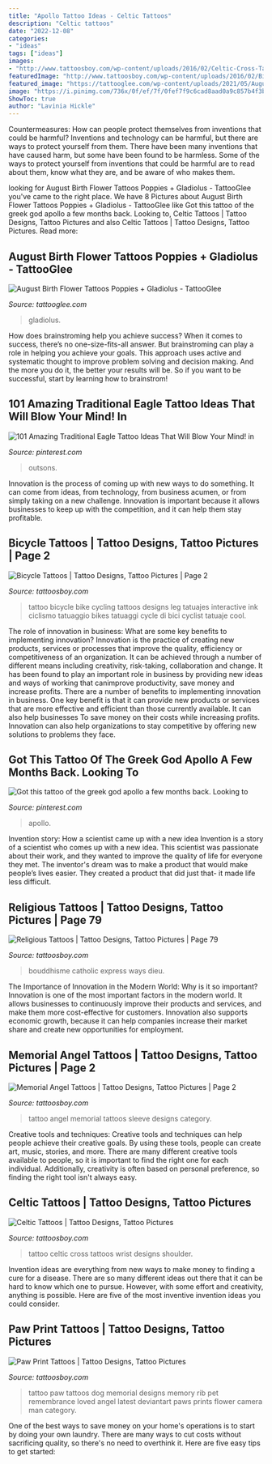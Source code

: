 ```yaml
---
title: "Apollo Tattoo Ideas - Celtic Tattoos"
description: "Celtic tattoos"
date: "2022-12-08"
categories:
- "ideas"
tags: ["ideas"]
images:
- "http://www.tattoosboy.com/wp-content/uploads/2016/02/Celtic-Cross-Tattoo-On-Wrist-TB12066.jpg"
featuredImage: "http://www.tattoosboy.com/wp-content/uploads/2016/02/Bicycle-Tattoo-Design-On-Leg-TB1219.jpg"
featured_image: "https://tattooglee.com/wp-content/uploads/2021/05/AugustBirthFlowers.jpg"
image: "https://i.pinimg.com/736x/0f/ef/7f/0fef7f9c6cad8aad0a9c857b4f3b53fe.jpg"
ShowToc: true
author: "Lavinia Hickle"
---
```



Countermeasures: How can people protect themselves from inventions that could be harmful?
Inventions and technology can be harmful, but there are ways to protect yourself from them. There have been many inventions that have caused harm, but some have been found to be harmless. Some of the ways to protect yourself from inventions that could be harmful are to read about them, know what they are, and be aware of who makes them.

	

		
looking for August Birth Flower Tattoos Poppies + Gladiolus - TattooGlee you've came to the right place. We have 8 Pictures about August Birth Flower Tattoos Poppies + Gladiolus - TattooGlee like Got this tattoo of the greek god apollo a few months back. Looking to, Celtic Tattoos | Tattoo Designs, Tattoo Pictures and also Celtic Tattoos | Tattoo Designs, Tattoo Pictures. Read more:
		
    
## August Birth Flower Tattoos Poppies + Gladiolus - TattooGlee

<img loading=lazy src="https://tattooglee.com/wp-content/uploads/2021/05/AugustBirthFlowers.jpg" onerror="this.onerror=null;this.src='https://tse4.mm.bing.net/th?id=OIP.v7rsvQcoANN6vk2WjzzJewHaLH&amp;pid=15.1';" alt="August Birth Flower Tattoos Poppies + Gladiolus - TattooGlee">

_Source: tattooglee.com_

>gladiolus. 

	

How does brainstroming help you achieve success?
When it comes to success, there’s no one-size-fits-all answer. But brainstroming can play a role in helping you achieve your goals. This approach uses active and systematic thought to improve problem solving and decision making. And the more you do it, the better your results will be. So if you want to be successful, start by learning how to brainstrom!

    
## 101 Amazing Traditional Eagle Tattoo Ideas That Will Blow Your Mind! In

<img loading=lazy src="https://i.pinimg.com/736x/62/27/e4/6227e4dca70ae584f3dd186c0709b239.jpg" onerror="this.onerror=null;this.src='https://tse3.mm.bing.net/th?id=OIP.ONCywjgankOQ8zRsZ5m-8wHaHa&amp;pid=15.1';" alt="101 Amazing Traditional Eagle Tattoo Ideas That Will Blow Your Mind! in">

_Source: pinterest.com_

>outsons. 

	

Innovation is the process of coming up with new ways to do something. It can come from ideas, from technology, from business acumen, or from simply taking on a new challenge. Innovation is important because it allows businesses to keep up with the competition, and it can help them stay profitable.

    
## Bicycle Tattoos | Tattoo Designs, Tattoo Pictures | Page 2

<img loading=lazy src="http://www.tattoosboy.com/wp-content/uploads/2016/02/Bicycle-Tattoo-Design-On-Leg-TB1219.jpg" onerror="this.onerror=null;this.src='https://tse2.mm.bing.net/th?id=OIP.rKb4nw3fveeQfBqPZtUfRQHaJ4&amp;pid=15.1';" alt="Bicycle Tattoos | Tattoo Designs, Tattoo Pictures | Page 2">

_Source: tattoosboy.com_

>tattoo bicycle bike cycling tattoos designs leg tatuajes interactive ink ciclismo tatuaggio bikes tatuaggi cycle di bici cyclist tatuaje cool. 

	

The role of innovation in business: What are some key benefits to implementing innovation?
Innovation is the practice of creating new products, services or processes that improve the quality, efficiency or competitiveness of an organization. It can be achieved through a number of different means including creativity, risk-taking, collaboration and change. It has been found to play an important role in business by providing new ideas and ways of working that canimprove productivity, save money and increase profits.
There are a number of benefits to implementing innovation in business. One key benefit is that it can provide new products or services that are more effective and efficient than those currently available. It can also help businesses To save money on their costs while increasing profits. Innovation can also help organizations to stay competitive by offering new solutions to problems they face.

    
## Got This Tattoo Of The Greek God Apollo A Few Months Back. Looking To

<img loading=lazy src="https://i.pinimg.com/736x/0f/ef/7f/0fef7f9c6cad8aad0a9c857b4f3b53fe.jpg" onerror="this.onerror=null;this.src='https://tse3.mm.bing.net/th?id=OIP.PwNhZS1TSbD4no6vsss3kwHaJ3&amp;pid=15.1';" alt="Got this tattoo of the greek god apollo a few months back. Looking to">

_Source: pinterest.com_

>apollo. 

	

Invention story: How a scientist came up with a new idea
Invention is a story of a scientist who comes up with a new idea. This scientist was passionate about their work, and they wanted to improve the quality of life for everyone they met. The inventor's dream was to make a product that would make people’s lives easier. They created a product that did just that- it made life less difficult.

    
## Religious Tattoos | Tattoo Designs, Tattoo Pictures | Page 79

<img loading=lazy src="http://www.tattoosboy.com/wp-content/uploads/2016/02/Wonderful-Buddhist-Tattoo-On-Full-Sleeve-TB1123.jpg" onerror="this.onerror=null;this.src='https://tse4.mm.bing.net/th?id=OIP.pAEpPY3jwwR8rXPREWxrigHaOB&amp;pid=15.1';" alt="Religious Tattoos | Tattoo Designs, Tattoo Pictures | Page 79">

_Source: tattoosboy.com_

>bouddhisme catholic express ways dieu. 

	

The Importance of Innovation in the Modern World: Why is it so important?
Innovation is one of the most important factors in the modern world. It allows businesses to continuously improve their products and services, and make them more cost-effective for customers. Innovation also supports economic growth, because it can help companies increase their market share and create new opportunities for employment.

    
## Memorial Angel Tattoos | Tattoo Designs, Tattoo Pictures | Page 2

<img loading=lazy src="http://www.tattoosboy.com/wp-content/uploads/2016/04/Memorial-Angel-Tattoo-On-Full-Sleeve-TB1062.jpg" onerror="this.onerror=null;this.src='https://tse2.mm.bing.net/th?id=OIP.uX0G3vGwiOyW_Od3AVWROgHaLI&amp;pid=15.1';" alt="Memorial Angel Tattoos | Tattoo Designs, Tattoo Pictures | Page 2">

_Source: tattoosboy.com_

>tattoo angel memorial tattoos sleeve designs category. 

	

Creative tools and techniques:
Creative tools and techniques can help people achieve their creative goals. By using these tools, people can create art, music, stories, and more. There are many different creative tools available to people, so it is important to find the right one for each individual. Additionally, creativity is often based on personal preference, so finding the right tool isn't always easy.

    
## Celtic Tattoos | Tattoo Designs, Tattoo Pictures

<img loading=lazy src="http://www.tattoosboy.com/wp-content/uploads/2016/02/Celtic-Cross-Tattoo-On-Wrist-TB12066.jpg" onerror="this.onerror=null;this.src='https://tse1.mm.bing.net/th?id=OIP.DVUk3sjwhgaSxVhfNS2x-gHaJ7&amp;pid=15.1';" alt="Celtic Tattoos | Tattoo Designs, Tattoo Pictures">

_Source: tattoosboy.com_

>tattoo celtic cross tattoos wrist designs shoulder. 

	

Invention ideas are everything from new ways to make money to finding a cure for a disease. There are so many different ideas out there that it can be hard to know which one to pursue. However, with some effort and creativity, anything is possible. Here are five of the most inventive invention ideas you could consider.

    
## Paw Print Tattoos | Tattoo Designs, Tattoo Pictures

<img loading=lazy src="http://www.tattoosboy.com/wp-content/uploads/2016/03/Dog-Paw-Tattoo-On-Rib-TB1054.jpg" onerror="this.onerror=null;this.src='https://tse2.mm.bing.net/th?id=OIP.ihbHAPt4S1rN9pBIdKjFRQHaLE&amp;pid=15.1';" alt="Paw Print Tattoos | Tattoo Designs, Tattoo Pictures">

_Source: tattoosboy.com_

>tattoo paw tattoos dog memorial designs memory rib pet remembrance loved angel latest deviantart paws prints flower camera man category. 

	

One of the best ways to save money on your home's operations is to start by doing your own laundry. There are many ways to cut costs without sacrificing quality, so there's no need to overthink it. Here are five easy tips to get started:

